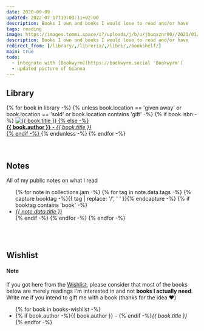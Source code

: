 ```yaml
---
date: 2020-09-09
updated: 2022-07-17T19:03:11+02:00
description: Books I own and books I would love to read and/or have
tags: reading
image: https://images.tommi.space/i?/uploads/j/b/u/jbuqxznr00//2021/01/15/20210115120147-9340ca01-me.jpg
description: Books I own and books I would love to read and/or have
redirect_from: [/library/,/libreria/,/libri/,/bookshelf/]
main: true
todo:
  - integrate with [Bookwyrm](https://bookwyrm.social 'Bookwyrm')
  - updated picture of Gianna
---
```

<style>
	li {
		margin-bottom: 0;
	}
</style>

## Library

<div class='library'>
	{% for book in library -%}
		{% unless book.location == 'given away' or book.location == 'sold' or book.location contains 'gift' -%}
			{% if book.isbn -%}
				<a href='<https://openlibrary.org/isbn/{{> book.isbn }}' title='{{ book.title }} in the Open Library'>
					<img src='<https://covers.openlibrary.org/b/isbn/{{> book.isbn }}-M.jpg?default=false' alt='{{ book.title }}' title='{{ book.title }}'>
			{% else -%}
				<a href='javascript:void(0)' title='{{ book.title }}'>
				<div><strong>{{ book.author }}</strong> - <cite>{{ book.title }}</cite></div>
			{% endif -%}
				</a>
		{% endunless -%}
	{% endfor -%}
</div>

<br>
<br>

## Notes

All of my public notes on what I read

<ul class='two'>
	{% for note in collections.jam -%}
		{% for tag in note.data.tags -%}
			{% capture booktag -%}{{ tag | replace: '/', ' ' }}{% endcapture -%}
			{% if booktag contains 'book' -%}
				<li lang='{{ note.data.lang }}'><cite><a href='{{ note.url }}' hreflang='{{ note.data.lang }}' title='{{ note.data.title }}'>{{ note.data.title }}</a></cite></li>
			{% endif -%}
		{% endfor -%}
	{% endfor -%}
</ul>

<br>
<br>

## Wishlist

<div class='yellow box'>
	<h4>Note</h4>
	If you got here from the <a href='https://tommi.space/wishlist' title='My Wishlist'>Wishlist</a>, please consider that most of the books below are merely readings I'm interested in and not <strong>books I actually need</strong>. Write me if you intend to gift me with a book (thanks for the idea ❤️)
</div>

<ul class='two'>
	{% for book in books-wishlist -%}
		<li>{% if book.author -%}{{ book.author }} – {% endif -%}<cite>{{ book.title }}</cite></li>
	{% endfor -%}
</ul>